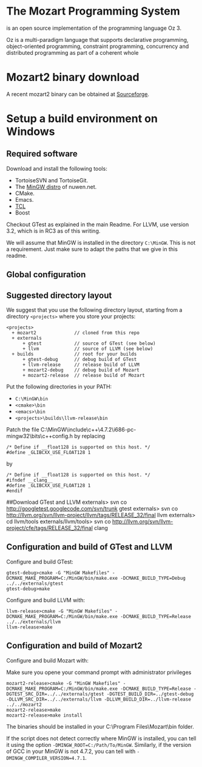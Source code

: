 # The Mozart Programming System
is an open source implementation of the programming language Oz 3.

Oz is a multi-paradigm language that supports declarative programming, object-oriented programming, constraint programming, concurrency and distributed programming as part of a coherent whole

# Mozart2 binary download

A recent mozart2 binary can be obtained at [Sourceforge](http://sourceforge.net/projects/mozart-oz/?source=directory).

# Setup a build environment on Windows

## Required software

Download and install the following tools:

*   TortoiseSVN and TortoiseGit.
*   The [MinGW distro](http://nuwen.net/mingw.html) of nuwen.net.
*   CMake.
*   Emacs.
*   [TCL](http://www.activestate.com/activetcl/downloads)
*   Boost

Checkout GTest as explained in the main Readme. For LLVM, use version 3.2,
which is in RC3 as of this writing.

We will assume that MinGW is installed in the directory `C:\MinGW`. This is
not a requirement. Just make sure to adapt the paths that we give in this
readme.

## Global configuration

## Suggested directory layout

We suggest that you use the following directory layout, starting from a
directory `<projects>` where you store your projects:

```
<projects>
  + mozart2              // cloned from this repo
  + externals
      + gtest            // source of GTest (see below)
      + llvm             // source of LLVM (see below)
  + builds               // root for your builds
      + gtest-debug      // debug build of GTest
      + llvm-release     // release build of LLVM
      + mozart2-debug    // debug build of Mozart
      + mozart2-release  // release build of Mozart
```

Put the following directories in your PATH:

*    `C:\MinGW\bin`
*    `<cmake>\bin`
*    `<emacs>\bin`
*    `<projects>\builds\llvm-release\bin`

Patch the file C:\MinGW\include\c++\4.7.2\i686-pc-mingw32\bits\c++config.h by
replacing

    /* Define if __float128 is supported on this host. */
    #define _GLIBCXX_USE_FLOAT128 1

by

    /* Define if __float128 is supported on this host. */
    #ifndef __clang__
    #define _GLIBCXX_USE_FLOAT128 1
    #endif

##Download GTest and LLVM
    externals> svn co http://googletest.googlecode.com/svn/trunk gtest
    externals> svn co http://llvm.org/svn/llvm-project/llvm/tags/RELEASE_32/final llvm
    externals> cd llvm/tools
    externals/llvm/tools> svn co http://llvm.org/svn/llvm-project/cfe/tags/RELEASE_32/final clang

## Configuration and build of GTest and LLVM

Configure and build GTest:

    gtest-debug>cmake -G "MinGW Makefiles" -DCMAKE_MAKE_PROGRAM=C:/MinGW/bin/make.exe -DCMAKE_BUILD_TYPE=Debug ../../externals/gtest
    gtest-debug>make

Configure and build LLVM with:

    llvm-release>cmake -G "MinGW Makefiles" -DCMAKE_MAKE_PROGRAM=C:/MinGW/bin/make.exe -DCMAKE_BUILD_TYPE=Release ../../externals/llvm
    llvm-release>make

## Configuration and build of Mozart2

Configure and build Mozart with:

Make sure you opene your command prompt with administrator privileges

    mozart2-release>cmake -G "MinGW Makefiles" -DCMAKE_MAKE_PROGRAM=C:/MinGW/bin/make.exe -DCMAKE_BUILD_TYPE=Release -DGTEST_SRC_DIR=../../externals/gtest -DGTEST_BUILD_DIR=../gtest-debug -DLLVM_SRC_DIR=../../externals/llvm -DLLVM_BUILD_DIR=../llvm-release ../../mozart2
    mozart2-release>make
    mozart2-release>make install

The binaries should be installed in your C:\Program Files\Mozart\bin folder.

If the script does not detect correctly where MinGW is installed, you can tell
it using the option `-DMINGW_ROOT=C:/Path/To/MinGW`. Similarly, if the version of GCC in your
MinGW is not 4.7.2, you can tell with `-DMINGW_COMPILER_VERSION=4.7.1`.
